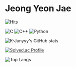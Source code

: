 # Jeong Yeon Jae

[![Hits](https://hits.seeyoufarm.com/api/count/incr/badge.svg?url=https%3A%2F%2Fgithub.com%2Fzzangjyj0818&count_bg=%2379C83D&title_bg=%23555555&icon=&icon_color=%23E7E7E7&title=hits&edge_flat=false)](https://hits.seeyoufarm.com)

![C](https://img.shields.io/badge/C-A8B9CC.svg?&style=for-the-badge&logo=C&logoColor=#A8B9CC)
![C++](https://img.shields.io/badge/C++-00599C.svg?&style=for-the-badge&logo=C++&logoColor=#00599C)
![Python](https://img.shields.io/badge/Python-3776AB.svg?&style=for-the-badge&logo=Python&logoColor=#3776AB)

![K-Junyyy's GitHub stats](https://github-readme-stats.vercel.app/api?username=zzangjyj0818&show_icons=true&theme=highcontrast)

[![Solved.ac Profile](http://mazassumnida.wtf/api/generate_badge?boj=jyj010818)](https://solved.ac/jyj010818)

![Top Langs](https://github-readme-stats.vercel.app/api/top-langs/?username=zzangjyj0818&layout=Demo&theme=highcontrast)
